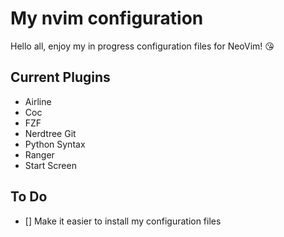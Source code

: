 # My nvim configuration
Hello all, enjoy my in progress configuration files for NeoVim! :kissing_heart:

## Current Plugins
- Airline
- Coc
- FZF
- Nerdtree Git
- Python Syntax
- Ranger
- Start Screen

## To Do
- [] Make it easier to install my configuration files 
